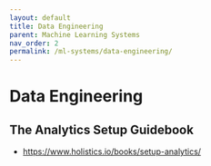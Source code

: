 ```yaml
---
layout: default
title: Data Engineering
parent: Machine Learning Systems
nav_order: 2
permalink: /ml-systems/data-engineering/
---
```


# Data Engineering

## The Analytics Setup Guidebook

- https://www.holistics.io/books/setup-analytics/

